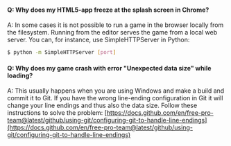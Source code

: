 #### Q: Why does my HTML5-app freeze at the splash screen in Chrome?

A: In some cases it is not possible to run a game in the browser locally from the filesystem. Running from the editor serves the game from a local web server. You can, for instance, use SimpleHTTPServer in Python:

```sh
$ python -m SimpleHTTPServer [port]
```


#### Q: Why does my game crash with error "Unexpected data size" while loading?

A: This usually happens when you are using Windows and make a build and commit it to Git. If you have the wrong line-ending configuration in Git it will change your line endings and thus also the data size. Follow these instructions to solve the problem: [https://docs.github.com/en/free-pro-team@latest/github/using-git/configuring-git-to-handle-line-endings](https://docs.github.com/en/free-pro-team@latest/github/using-git/configuring-git-to-handle-line-endings)
